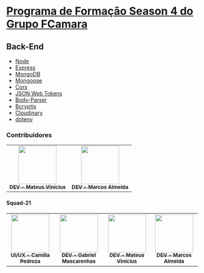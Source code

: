 # [Programa de Formação Season 4 do Grupo FCamara](https://digital.fcamara.com.br/programadeformacao 'Programa de Formação Season 4 do Grupo FCamara')

## Back-End

- [Node](https://nodejs.org/en/ "Node")
- [Express](https://www.npmjs.com/package/express "Express")
- [MongoDB](https://mongodb.com/ "MongoDB")
- [Mongoose](https://www.npmjs.com/package/mongoose "Mongoose")
- [Cors](https://www.npmjs.com/package/cors "Cors")
- [JSON Web Tokens](https://www.npmjs.com/package/jsonwebtoken "JSON Web Tokens")
- [Body-Parser](https://www.npmjs.com/package/body-parser "Body-Parser")
- [Bcryptjs](https://www.npmjs.com/package/bcryptjs "Bcryptjs")
- [Cloudinary](https://www.npmjs.com/package/cloudinary "Cloudinary")
- [dotenv](https://www.npmjs.com/package/dotenv "dotenv")

### Contribuidores

<table>
  <tr>
    <td align="center"><a href="https://www.linkedin.com/in/mateus-vinicius-lima/"><img src="https://i.imgur.com/jCLYTDI.png" width="100px;" alt=""/><br /><sub><b>DEV - Mateus Vinícius</b></sub></a><br /></td>
    <td align="center"><a href="https://www.linkedin.com/in/marcosgruah/"><img src="https://i.imgur.com/dWxIclD.png" width="100px;" alt=""/><br /><sub><b>DEV - Marcos Almeida</b></sub></a><br /></td>
  </tr>
</table>

#### Squad-21

<table>
  <tr>
    <td align="center"><a href="https://www.linkedin.com/in/pedrozacamilla/"><img src="https://i.imgur.com/enRCdpe.png" width="100px;" alt=""/><br /><sub><b>UI/UX - Camilla Pedroza</b></sub></a><br /></td>
    <td align="center"><a href="https://www.linkedin.com/in/gsamascarenhas/"><img src="https://i.imgur.com/Pi0BjSG.png" width="100px;" alt=""/><br /><sub><b>DEV - Gabriel Mascarenhas</b></sub></a><br /></td>
    <td align="center"><a href="https://www.linkedin.com/in/mateus-vinicius-lima/"><img src="https://i.imgur.com/jCLYTDI.png" width="100px;" alt=""/><br /><sub><b>DEV - Mateus Vinícius</b></sub></a><br /></td>
    <td align="center"><a href="https://www.linkedin.com/in/marcosgruah/"><img src="https://i.imgur.com/dWxIclD.png" width="100px;" alt=""/><br /><sub><b>DEV - Marcos Almeida</b></sub></a><br /></td>
  </tr>
</table>
